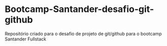 # Bootcamp-Santander-desafio-git-github
Repositório criado para o desafio de projeto de git/github para o bootcamp Santander Fullstack

